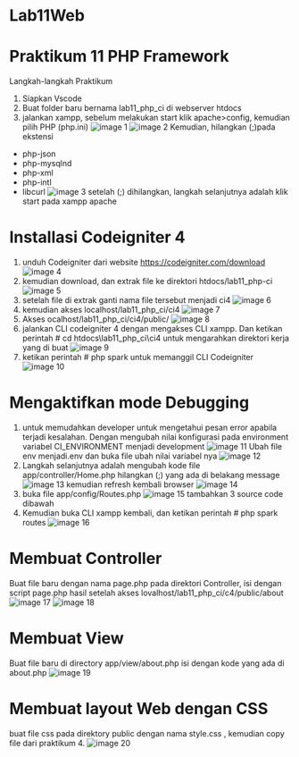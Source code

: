 # Lab11Web
# Praktikum 11 PHP Framework 
Langkah-langkah Praktikum
1. Siapkan Vscode
2. Buat folder baru bernama lab11_php_ci di webserver htdocs
3. jalankan xampp, sebelum melakukan start klik apache>config, kemudian pilih PHP (php.ini)
![image 1](screenshot/ss2.PNG)
![image 2](screenshot/sss1.PNG)
Kemudian, hilangkan (;)pada ekstensi
- php-json
- php-mysqlnd
- php-xml
- php-intl
- libcurl
![image 3](screenshot/ss1.PNG)
setelah (;) dihilangkan, langkah selanjutnya adalah klik start pada xampp apache

# Installasi Codeigniter 4
1. unduh Codeigniter dari website https://codeigniter.com/download
![image 4](screenshot/ss3.PNG)
2. kemudian download, dan extrak file ke direktori htdocs/lab11_php-ci
![image 5](screenshot/ss4.PNG)
3. setelah file di extrak ganti nama file tersebut menjadi ci4
![image 6](screenshot/ss5.PNG)
4. kemudian akses localhost/lab11_php_ci/ci4
![image 7](screenshot/ss6.PNG)
5. Akses ocalhost/lab11_php_ci/ci4/public/
![image 8](screenshot/ss7.PNG)
6. jalankan CLI codeigniter 4 dengan mengakses CLI xampp. Dan ketikan perintah # cd htdocs\lab11_php_ci\ci4 untuk mengarahkan direktori kerja yang di buat
![image 9](screenshot/ss8.PNG)
7. ketikan perintah # php spark untuk memanggil CLI Codeigniter
![image 10](screenshot/ss9.PNG)

# Mengaktifkan mode Debugging
1. untuk memudahkan developer untuk mengetahui pesan error apabila terjadi kesalahan.
Dengan mengubah nilai konfigurasi pada environment variabel CI_ENVIRONMENT menjadi development
![image 11](screenshot/ss10.PNG)
Ubah file env menjadi.env dan buka file ubah nilai variabel nya
![image 12](screenshot/ss11.PNG)
2. Langkah selanjutnya adalah mengubah kode file app/controller/Home.php
hilangkan (;) yang ada di belakang message
![image 13](screenshot/ss12.PNG)
kemudian refresh kembali browser
![image 14](screenshot/ss13.PNG)
3. buka file app/config/Routes.php
![image 15](screenshot/ss14.PNG)
tambahkan 3 source code dibawah
4. Kemudian buka CLI xampp kembali, dan ketikan perintah # php spark routes
![image 16](screenshot/ss15.PNG)

# Membuat Controller
Buat file baru dengan nama page.php pada direktori Controller, isi dengan script page.php
hasil setelah akses lovalhost/lab11_php_ci/c4/public/about
![image 17](screenshot/ss16.PNG)
![image 18](screenshot/ss17.PNG)

# Membuat View
Buat file baru di directory app/view/about.php
isi dengan kode yang ada di about.php
![image 19](screenshot/ss18.PNG)

# Membuat layout Web dengan CSS
buat file css pada direktory public dengan nama style.css , kemudian copy file dari praktikum 4.
![image 20](screenshot/ss19.PNG)
